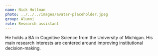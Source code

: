 ```yaml
---
name: Nick Hollman
photo: ../../../images/avatar-placeholder.jpeg
group: Alumni
role: Research assistant
---
```


He holds a BA in Cognitive Science from the University of Michigan. His main research interests are centered around improving institutional decision-making.

